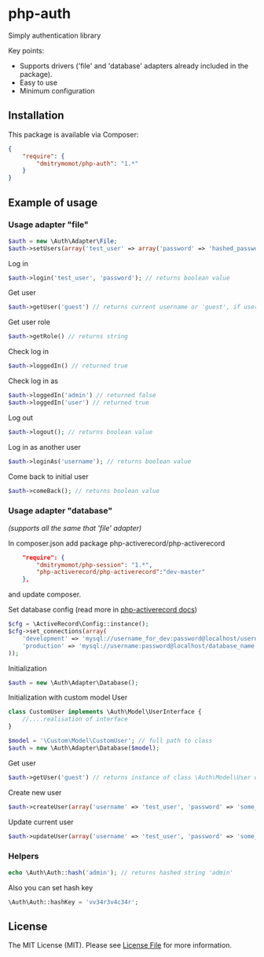php-auth
========

Simply authentication library

Key points:
- Supports drivers ('file' and 'database' adapters already included in the package).
- Easy to use
- Minimum configuration


## Installation

This package is available via Composer:

```json
{
    "require": {
        "dmitrymomot/php-auth": "1.*"
    }
}
```

## Example of usage

### Usage adapter "file"
```php
$auth = new \Auth\Adapter\File;
$auth->setUsers(array('test_user' => array('password' => 'hashed_password', 'role' => 'user')));
```

Log in
```php
$auth->login('test_user', 'password'); // returns boolean value
```

Get user
```php
$auth->getUser('guest') // returns current username or 'guest', if user isn't logged in
```

Get user role
```php
$auth->getRole() // returns string
```

Check log in
```php
$auth->loggedIn() // returned true
```

Check log in as
```php
$auth->loggedIn('admin') // returned false
$auth->loggedIn('user') // returned true
```

Log out
```php
$auth->logout(); // returns boolean value
```

Log in as another user
```php
$auth->loginAs('username'); // returns boolean value
```

Come back to initial user
```php
$auth->comeBack(); // returns boolean value
```

### Usage adapter "database"
*(supports all the same that 'file' adapter)*

In composer.json add package php-activerecord/php-activerecord
```json
    "require": {
		"dmitrymomot/php-session": "1.*",
        "php-activerecord/php-activerecord":"dev-master"
    },
```
and update composer.

Set database config (read more in [php-activerecord docs](http://www.phpactiverecord.org/projects/main/wiki))
```php
$cfg = \ActiveRecord\Config::instance();
$cfg->set_connections(array(
	'development' => 'mysql://username_for_dev:password@localhost/username_for_dev',
	'production' => 'mysql://username:password@localhost/database_name'
));
```

Initialization
```php
$auth = new \Auth\Adapter\Database();
```

Initialization with custom model User
```php
class CustomUser implements \Auth\Model\UserInterface {
	//....realisation of interface
}

$model = '\Custom\Model\CustomUser'; // full path to class
$auth = new \Auth\Adapter\Database($model);
```

Get user
```php
$auth->getUser('guest') // returns instance of class \Auth\Model\User or 'guest', if user isn't logged in
```

Create new user
```php
$auth->createUser(array('username' => 'test_user', 'password' => 'some_password', 'email' => 'user@mail.com', ...)); // returns boolean value or array error messages
```

Update current user
```php
$auth->updateUser(array('username' => 'test_user', 'password' => 'some_password', ....)); // returns boolean value or array error messages
```

### Helpers

```php
echo \Auth\Auth::hash('admin'); // returns hashed string 'admin'
```
Also you can set hash key
```php
\Auth\Auth::hashKey = 'vv34r3v4c34r';
```


## License

The MIT License (MIT). Please see [License File](https://github.com/dmitrymomot/php-auth/blob/master/LICENSE) for more information.
